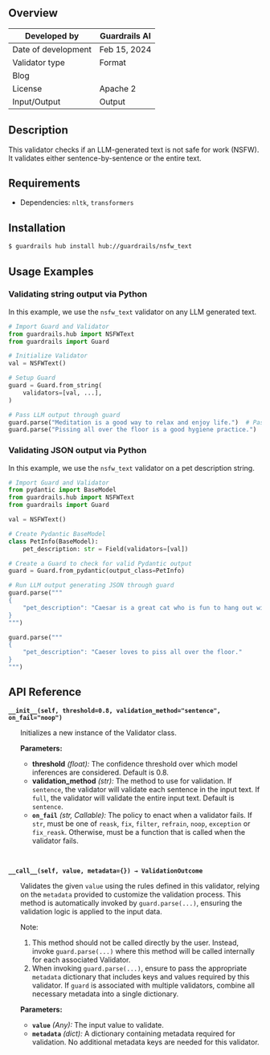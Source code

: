 ## Overview

| Developed by | Guardrails AI |
| --- | --- |
| Date of development | Feb 15, 2024 |
| Validator type | Format |
| Blog |  |
| License | Apache 2 |
| Input/Output | Output |

## Description

This validator checks if an LLM-generated text is not safe for work (NSFW). It validates either sentence-by-sentence or the entire text.

## Requirements
- Dependencies: `nltk`, `transformers`

## Installation

```bash
$ guardrails hub install hub://guardrails/nsfw_text
```

## Usage Examples

### Validating string output via Python

In this example, we use the `nsfw_text` validator on any LLM generated text.

```python
# Import Guard and Validator
from guardrails.hub import NSFWText
from guardrails import Guard

# Initialize Validator
val = NSFWText()

# Setup Guard
guard = Guard.from_string(
    validators=[val, ...],
)

# Pass LLM output through guard
guard.parse("Meditation is a good way to relax and enjoy life.")  # Pass
guard.parse("Pissing all over the floor is a good hygiene practice.")  # Fail

```
### Validating JSON output via Python

In this example, we use the `nsfw_text` validator on a pet description string.

```python
# Import Guard and Validator
from pydantic import BaseModel
from guardrails.hub import NSFWText
from guardrails import Guard

val = NSFWText()

# Create Pydantic BaseModel
class PetInfo(BaseModel):
    pet_description: str = Field(validators=[val])

# Create a Guard to check for valid Pydantic output
guard = Guard.from_pydantic(output_class=PetInfo)

# Run LLM output generating JSON through guard
guard.parse("""
{
    "pet_description": "Caesar is a great cat who is fun to hang out with.",
}
""")

guard.parse("""
{
    "pet_description": "Caeser loves to piss all over the floor."
}
""")
```

## API Reference

**`__init__(self, threshold=0.8, validation_method="sentence", on_fail="noop")`**
<ul>

Initializes a new instance of the Validator class.

**Parameters:**

- **threshold** *(float):* The confidence threshold over which model inferences are considered. Default is 0.8.
- **validation_method** *(str):* The method to use for validation. If `sentence`, the validator will validate each sentence in the input text. If `full`, the validator will validate the entire input text. Default is `sentence`.
- **`on_fail`** *(str, Callable):* The policy to enact when a validator fails. If `str`, must be one of `reask`, `fix`, `filter`, `refrain`, `noop`, `exception` or `fix_reask`. Otherwise, must be a function that is called when the validator fails.

</ul>

<br />

**`__call__(self, value, metadata={}) → ValidationOutcome`**

<ul>

Validates the given `value` using the rules defined in this validator, relying on the `metadata` provided to customize the validation process. This method is automatically invoked by `guard.parse(...)`, ensuring the validation logic is applied to the input data.

Note:

1. This method should not be called directly by the user. Instead, invoke `guard.parse(...)` where this method will be called internally for each associated Validator.
2. When invoking `guard.parse(...)`, ensure to pass the appropriate `metadata` dictionary that includes keys and values required by this validator. If `guard` is associated with multiple validators, combine all necessary metadata into a single dictionary.

**Parameters:**

- **`value`** *(Any):* The input value to validate.
- **`metadata`** *(dict):* A dictionary containing metadata required for validation. No additional metadata keys are needed for this validator.

</ul>
